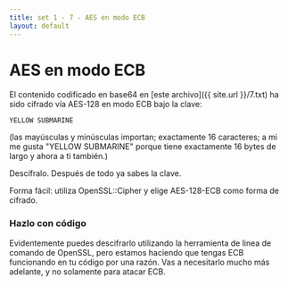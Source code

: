 ```yaml
---
title: set 1 - 7 - AES en modo ECB
layout: default
---
```


AES en modo ECB
===============

El contenido codificado en base64 en [este archivo]({{ site.url }}/7.txt) ha sido cifrado vía AES-128 en modo ECB bajo la clave:

	YELLOW SUBMARINE

(las mayúsculas y minúsculas importan; exactamente 16 caracteres; a mi me gusta "YELLOW SUBMARINE" porque tiene exactamente 16 bytes de largo y ahora a ti también.)

Descífralo. Después de todo ya sabes la clave.

Forma fácil: utiliza OpenSSL::Cipher y elige AES-128-ECB como forma de cifrado.

<div class="warning">
<h3>Hazlo con código</h3>

<p>Evidentemente puedes descifrarlo utilizando la herramienta de linea de comando de OpenSSL, pero estamos haciendo que tengas ECB funcionando en tu código por una razón. Vas a necesitarlo mucho más adelante, y no solamente para atacar ECB.</p>
</div>